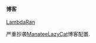 #### 博客

[LambdaRan](https://lambdaran.github.io)

严重抄袭[ManateeLazyCat](https://manateelazycat.github.io/about.html)博客配置.